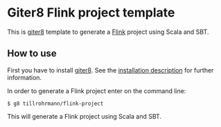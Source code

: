 Giter8 Flink project template
=============================

This is [giter8](https://github.com/n8han/giter8) template to generate a [Flink](http://flink.apache.org) project using Scala and SBT.

How to use
----------

First you have to install [giter8](https://github.com/n8han/giter8).
See the [installation description](https://github.com/n8han/giter8#installation) for further information.

In order to generate a Flink project enter on the command line:

```
$ g8 tillrohrmann/flink-project
````

This will generate a Flink project using Scala and SBT.



